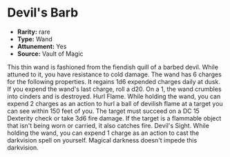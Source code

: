 
# Devil's Barb

* **Rarity:** rare
* **Type:** Wand
* **Attunement:** Yes
* **Source:** Vault of Magic


This thin wand is fashioned from the fiendish quill of a barbed devil. While attuned to it, you have resistance to cold damage. The wand has 6 charges for the following properties. It regains 1d6 expended charges daily at dusk. If you expend the wand's last charge, roll a d20. On a 1, the wand crumbles into cinders and is destroyed. Hurl Flame. While holding the wand, you can expend 2 charges as an action to hurl a ball of devilish flame at a target you can see within 150 feet of you. The target must succeed on a DC 15 Dexterity check or take 3d6 fire damage. If the target is a flammable object that isn't being worn or carried, it also catches fire. Devil's Sight. While holding the wand, you can expend 1 charge as an action to cast the darkvision spell on yourself. Magical darkness doesn't impede this darkvision.
